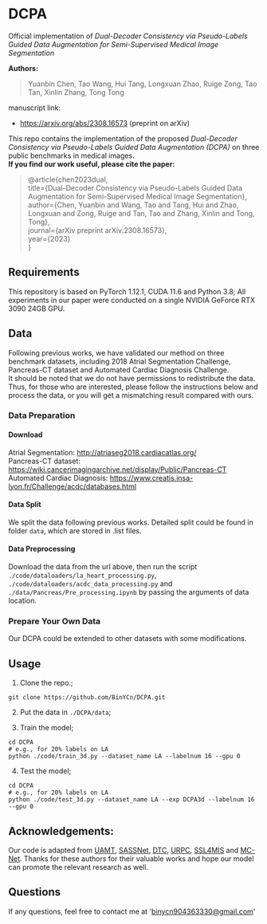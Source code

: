 # DCPA

Official implementation of *Dual-Decoder Consistency via Pseudo-Labels Guided Data Augmentation for Semi-Supervised Medical Image Segmentation*  

**Authors:**  

> Yuanbin Chen, Tao Wang, Hui Tang, Longxuan Zhao, Ruige Zong, Tao Tan, Xinlin Zhang, Tong Tong

manuscript link:  

- https://arxiv.org/abs/2308.16573 (preprint on arXiv)  

This repo contains the implementation of the proposed *Dual-Decoder Consistency via Pseudo-Labels Guided Data Augmentation (DCPA)* on three public benchmarks in medical images.  
**If you find our work useful, please cite the paper:**  

> @article{chen2023dual,  
> title={Dual-Decoder Consistency via Pseudo-Labels Guided Data Augmentation for Semi-Supervised Medical Image Segmentation},  
> author={Chen, Yuanbin and Wang, Tao and Tang, Hui and Zhao, Longxuan and Zong, Ruige and Tan, Tao and Zhang, Xinlin and Tong, Tong},  
> journal={arXiv preprint arXiv:2308.16573},  
> year={2023}  
> }

## Requirements
This repository is based on PyTorch 1.12.1, CUDA 11.6 and Python 3.8; All experiments in our paper were conducted on a single NVIDIA GeForce RTX 3090 24GB GPU.

## Data 

Following previous works, we have validated our method on three benchmark datasets, including 2018 Atrial Segmentation Challenge, Pancreas-CT dataset and Automated Cardiac Diagnosis Challenge.  
It should be noted that we do not have permissions to redistribute the data. Thus, for those who are interested, please follow the instructions below and process the data, or you will get a mismatching result compared with ours.

### Data Preparation

#### Download

Atrial Segmentation: http://atriaseg2018.cardiacatlas.org/  
Pancreas-CT dataset: https://wiki.cancerimagingarchive.net/display/Public/Pancreas-CT  
Automated Cardiac Diagnosis: https://www.creatis.insa-lyon.fr/Challenge/acdc/databases.html

#### Data Split

We split the data following previous works. Detailed split could be found in folder `data`, which are stored in .list files.

#### Data Preprocessing

Download the data from the url above, then run the script `./code/dataloaders/la_heart_processing.py`, `./code/dataloaders/acdc_data_processing.py` and `./data/Pancreas/Pre_processing.ipynb` by passing the arguments of data location.

### Prepare Your Own Data

Our DCPA could be extended to other datasets with some modifications.  

## Usage
1. Clone the repo.;
```
git clone https://github.com/BinYCn/DCPA.git
```
2. Put the data in `./DCPA/data`;

3. Train the model;
```
cd DCPA
# e.g., for 20% labels on LA
python ./code/train_3d.py --dataset_name LA --labelnum 16 --gpu 0
```
4. Test the model;
```
cd DCPA
# e.g., for 20% labels on LA
python ./code/test_3d.py --dataset_name LA --exp DCPA3d --labelnum 16 --gpu 0
```

## Acknowledgements:
Our code is adapted from [UAMT](https://github.com/yulequan/UA-MT), [SASSNet](https://github.com/kleinzcy/SASSnet), [DTC](https://github.com/HiLab-git/DTC), [URPC](https://github.com/HiLab-git/SSL4MIS), [SSL4MIS](https://github.com/HiLab-git/SSL4MIS) and [MC-Net](https://github.com/ycwu1997/MC-Net.git). Thanks for these authors for their valuable works and hope our model can promote the relevant research as well.

## Questions
If any questions, feel free to contact me at 'binycn904363330@gmail.com'
